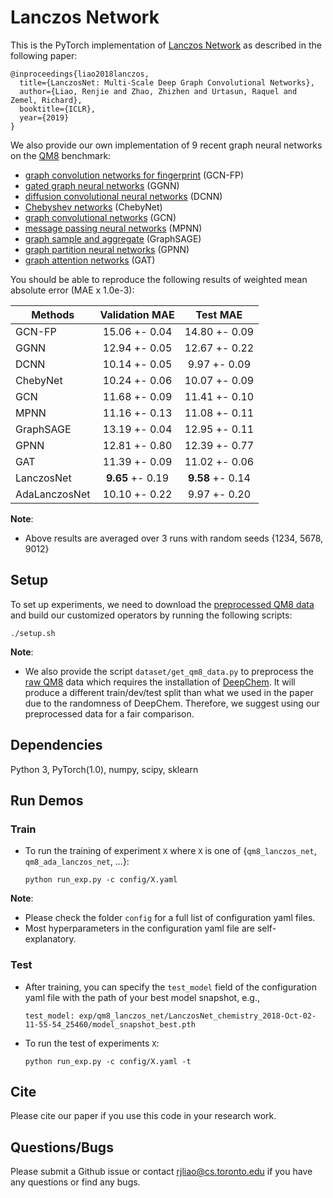 # Lanczos Network
This is the PyTorch implementation of [Lanczos Network](https://openreview.net/pdf?id=BkedznAqKQ) as described in the following paper:

```
@inproceedings{liao2018lanczos,
  title={LanczosNet: Multi-Scale Deep Graph Convolutional Networks},
  author={Liao, Renjie and Zhao, Zhizhen and Urtasun, Raquel and Zemel, Richard},
  booktitle={ICLR},
  year={2019}
}
```

We also provide our own implementation of 9 recent graph neural networks on the [QM8](https://arxiv.org/pdf/1504.01966.pdf) benchmark: 

* [graph convolution networks for fingerprint](https://papers.nips.cc/paper/5954-convolutional-networks-on-graphs-for-learning-molecular-fingerprints.pdf) (GCN-FP)
* [gated graph neural networks](https://arxiv.org/pdf/1511.05493.pdf) (GGNN)
* [diffusion convolutional neural networks](https://arxiv.org/pdf/1511.02136.pdf) (DCNN) 
* [Chebyshev networks](https://papers.nips.cc/paper/6081-convolutional-neural-networks-on-graphs-with-fast-localized-spectral-filtering.pdf) (ChebyNet)
* [graph convolutional networks](https://arxiv.org/pdf/1609.02907.pdf) (GCN)
* [message passing neural networks](https://arxiv.org/pdf/1704.01212.pdf) (MPNN)
* [graph sample and aggregate](https://www-cs-faculty.stanford.edu/people/jure/pubs/graphsage-nips17.pdf) (GraphSAGE)
* [graph partition neural networks](https://arxiv.org/pdf/1803.06272.pdf) (GPNN)
* [graph attention networks](https://arxiv.org/pdf/1710.10903.pdf) (GAT)

You should be able to reproduce the following results of weighted mean absolute error (MAE x 1.0e-3):

| Methods       |  Validation MAE  |     Test MAE     |
| ------------- |:----------------:|:----------------:|
| GCN-FP        |  15.06 +- 0.04   |  14.80 +- 0.09   |
| GGNN          |  12.94 +- 0.05   |  12.67 +- 0.22   |
| DCNN          |  10.14 +- 0.05   |   9.97 +- 0.09   |
| ChebyNet      |  10.24 +- 0.06   |  10.07 +- 0.09   |
| GCN           |  11.68 +- 0.09   |  11.41 +- 0.10   |
| MPNN          |  11.16 +- 0.13   |  11.08 +- 0.11   |
| GraphSAGE     |  13.19 +- 0.04   |  12.95 +- 0.11   |
| GPNN          |  12.81 +- 0.80   |  12.39 +- 0.77   |
| GAT           |  11.39 +- 0.09   |  11.02 +- 0.06   |
| LanczosNet    | **9.65** +- 0.19 | **9.58** +- 0.14 |
| AdaLanczosNet |  10.10 +- 0.22   |   9.97 +- 0.20   |

**Note**:

* Above results are averaged over 3 runs with random seeds {1234, 5678, 9012}

## Setup
To set up experiments, we need to download the [preprocessed QM8 data](http://www.cs.toronto.edu/~rjliao/data/qm8.zip) and build our customized operators by running the following scripts:

```
./setup.sh
```

**Note**:

* We also provide the script ```dataset/get_qm8_data.py``` to preprocess the [raw QM8](http://quantum-machine.org/datasets/) data which requires the installation of [DeepChem](https://github.com/deepchem/deepchem). 
It will produce a different train/dev/test split than what we used in the paper due to the randomness of DeepChem.
Therefore, we suggest using our preprocessed data for a fair comparison.


## Dependencies
Python 3, PyTorch(1.0), numpy, scipy, sklearn


## Run Demos

### Train
* To run the training of experiment ```X``` where ```X``` is one of {```qm8_lanczos_net```, ```qm8_ada_lanczos_net```, ...}:

  ```python run_exp.py -c config/X.yaml```
  

**Note**:

* Please check the folder ```config``` for a full list of configuration yaml files.
* Most hyperparameters in the configuration yaml file are self-explanatory.

### Test

* After training, you can specify the ```test_model``` field of the configuration yaml file with the path of your best model snapshot, e.g.,

  ```test_model: exp/qm8_lanczos_net/LanczosNet_chemistry_2018-Oct-02-11-55-54_25460/model_snapshot_best.pth```	

* To run the test of experiments ```X```:

  ```python run_exp.py -c config/X.yaml -t```


## Cite
Please cite our paper if you use this code in your research work.

## Questions/Bugs
Please submit a Github issue or contact rjliao@cs.toronto.edu if you have any questions or find any bugs.
